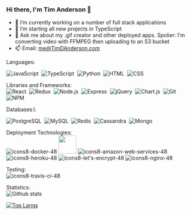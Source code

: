 
### Hi there, I'm Tim Anderson 👋


- 🔭 I’m currently working on a number of full stack applications
- 🌱 I’m starting all new projects in TypeScript
- 💬 Ask me about my .gif creator and other deployed apps.  Spolier: I'm converting video with FFMPEG then uploading to an S3 bucket
- 📫 Email: me@TimDAnderson.com

Languages:

<!-- https://img.shields.io/badge/JavaScript-323330?style=for-the-badge&logo=javascript&logoColor=F7DF1E -->
![JavaScript](https://img.shields.io/badge/JavaScript-323330?style=for-the-badge&logo=javascript&logoColor=F7DF1E)&nbsp;
![TypeScript](https://img.shields.io/badge/TypeScript-007ACC?style=for-the-badge&logo=typescript&logoColor=white)&nbsp;
![Python](https://img.shields.io/badge/Python-FFD43B?style=for-the-badge&logo=python&logoColor=darkgreen)&nbsp;
![HTML](https://img.shields.io/badge/HTML-239120?style=for-the-badge&logo=html5&logoColor=white)&nbsp;
![CSS](https://img.shields.io/badge/CSS-239120?&style=for-the-badge&logo=css3&logoColor=white)&nbsp;

<!-- ![icons8-javascript-48](https://user-images.githubusercontent.com/71040019/120941235-63869f00-c6d6-11eb-997d-f0a08983ef24.png)
![icons8-typescript-48](https://user-images.githubusercontent.com/71040019/120941239-65506280-c6d6-11eb-980a-84fac2bb49bd.png)
![icons8-python-48](https://user-images.githubusercontent.com/71040019/120941242-67b2bc80-c6d6-11eb-9166-c981c839c51a.png) -->

Libraries and Frameworks:\
![React](https://img.shields.io/badge/React-20232A?style=for-the-badge&logo=react&logoColor=61DAFB)&nbsp;
![Redux](https://img.shields.io/badge/Redux-593D88?style=for-the-badge&logo=redux&logoColor=white)&nbsp;
![Node.js](https://img.shields.io/badge/Node.js-339933?style=for-the-badge&logo=nodedotjs&logoColor=white)&nbsp;
![Express](https://img.shields.io/badge/Express.js-000000?style=for-the-badge&logo=express&logoColor=white)&nbsp;
![jQuery](https://img.shields.io/badge/jQuery-0769AD?style=for-the-badge&logo=jquery&logoColor=white)&nbsp;
![Chart.js](https://img.shields.io/badge/Chart.js-FF6384?style=for-the-badge&logo=chartdotjs&logoColor=white)&nbsp;
![Git](https://img.shields.io/badge/Git-F05032?style=for-the-badge&logo=git&logoColor=white)&nbsp;
![NPM](https://img.shields.io/badge/npm-CB3837?style=for-the-badge&logo=npm&logoColor=white)&nbsp;


<!-- ![icons8-react-native-48](https://user-images.githubusercontent.com/71040019/120942024-f1648900-c6da-11eb-9ab8-7ffd26c40ce3.png)
![icons8-jquery-50](https://user-images.githubusercontent.com/71040019/120942040-06411c80-c6db-11eb-926c-94458a17706d.png) -->


Databases:\
<!-- <img src="https://user-images.githubusercontent.com/71040019/120941737-2cfe5380-c6d9-11eb-8889-4ba6e2c240c7.png" width="48" height="48">
![icons8-postgresql-48](https://user-images.githubusercontent.com/71040019/120941888-27553d80-c6da-11eb-88d3-4052534b3e64.png)
![icons8-mysql-logo-48](https://user-images.githubusercontent.com/71040019/120941919-4227b200-c6da-11eb-9d90-bdcd938eaffd.png)
![icons8-mongodb-48](https://user-images.githubusercontent.com/71040019/120942009-d09c3380-c6da-11eb-99e9-4ff8a972968e.png) -->

![PostgreSQL](https://img.shields.io/badge/PostgreSQL-316192?style=for-the-badge&logo=postgresql&logoColor=white)&nbsp;
![MySQL](https://img.shields.io/badge/MySQL-00000F?style=for-the-badge&logo=mysql&logoColor=white)&nbsp;
![Redis](	https://img.shields.io/badge/redis-%23DD0031.svg?&style=for-the-badge&logo=redis&logoColor=white)&nbsp;
![Cassandra](https://img.shields.io/badge/Cassandra-1287B1?style=for-the-badge&logo=apache%20cassandra&logoColor=white)&nbsp;
![Mongo](	https://img.shields.io/badge/MongoDB-4EA94B?style=for-the-badge&logo=mongodb&logoColor=white)&nbsp;



Deployment Technologies:\
![icons8-docker-48](https://user-images.githubusercontent.com/71040019/120941094-ab58f680-c6d5-11eb-8a9f-41de2021dc24.png)
<img src="https://user-images.githubusercontent.com/71040019/120945984-ce909f80-c6ef-11eb-94c2-ca5a2c536471.png" width="48" height="48">
![icons8-amazon-web-services-48](https://user-images.githubusercontent.com/71040019/120941854-f37a1800-c6d9-11eb-8852-87dea6254468.png)
![icons8-heroku-48](https://user-images.githubusercontent.com/71040019/120941871-0db3f600-c6da-11eb-9d03-bad785d919e9.png)
![icons8-let's-encrypt-48](https://user-images.githubusercontent.com/71040019/120942093-6a63e080-c6db-11eb-87e3-76a30ae4ebd1.png)
![icons8-nginx-48](https://user-images.githubusercontent.com/71040019/120942094-6b950d80-c6db-11eb-8950-ebafcd9cfe32.png)

Testing:\
![icons8-travis-ci-48](https://user-images.githubusercontent.com/71040019/120942173-ececa000-c6db-11eb-8442-f8aeb9626b51.png)


Statistics:\
![Github stats](https://github-readme-stats.vercel.app/api?username=TimDAnderson&show_icons=true)

[![Top Langs](https://github-readme-stats.vercel.app/api/top-langs/?username=TimDAnderson&layout=compact&hide=Batchfile)](https://github.com/anuraghazra/github-readme-stats)

<!--
**TimDAnderson/TimDAnderson** is a ✨ _special_ ✨ repository because its `README.md` (this file) appears on your GitHub profile.

Here are some ideas to get you started:

- 🔭 I’m currently working on ...
- 🌱 I’m currently learning ...
- 👯 I’m looking to collaborate on ...
- 🤔 I’m looking for help with ...
- 💬 Ask me about ...
- 📫 How to reach me: ...
- 😄 Pronouns: ...
- ⚡ Fun fact: ...
-->
